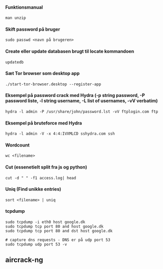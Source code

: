 #### Funktionsmanual
```shell
man unzip
```

#### Skift password på bruger
```shell
sudo passwd <navn på brugeren>
```

#### Create eller update databasen brugt til locate kommandoen
```shell
updatedb
```

#### Sæt Tor browser som desktop app
```shell
./start-tor-browser.desktop --register-app
```



#### Eksempel på password crack med Hydra (-p string password, -P password liste, -l string username, -L list of usernames, -vV verbatim)
```shell
hydra -l admin -P /usr/share/john/password.lst -vV ftplogin.com ftp
```

#### Eksempel på bruteforce med Hydra 
```shell
hydra -l admin -V -x 4:4:IVXMLCD sshydra.com ssh
```

#### Wordcount
```shell
wc <filename>
```


#### Cut (essenetielt split fra js og python)
```shell
cut -d " " -f1 access.log| head
```

#### Uniq (Find unikke entries)
```shell
sort <filename> | uniq
```

#### tcpdump
```shell
sudo tcpdump -i eth0 host google.dk
sudo tcpdump tcp port 80 and host google.dk
sudo tcpdump tcp port 80 and dst host google.dk

# capture dns requests - DNS er på udp port 53
sudo tcpdump udp port 53 -v 
```

## aircrack-ng
```shell

```
